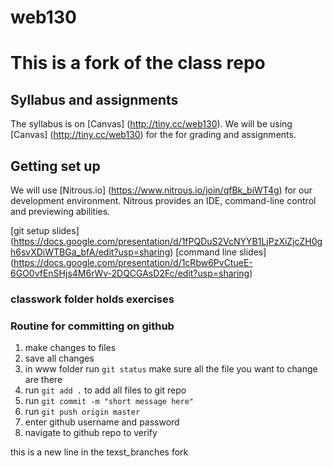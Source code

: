 web130
======

# This is a fork of the class repo

## Syllabus and assignments
The syllabus is on [Canvas] (http://tiny.cc/web130). We will be using [Canvas] (http://tiny.cc/web130) for the for grading and assignments.

## Getting set up
We will use [Nitrous.io] (https://www.nitrous.io/join/qfBk_biWT4g) for our development environment. Nitrous provides an IDE, command-line control and previewing abilities. 

[git setup slides] (https://docs.google.com/presentation/d/1fPQDuS2VcNYYB1LjPzXiZjcZH0gh6svXDiWTBGa_bfA/edit?usp=sharing)
[command line slides] (https://docs.google.com/presentation/d/1cRbw6PvCtueE-6GO0vfEnSHjs4M6rWv-2DQCGAsD2Fc/edit?usp=sharing)

### classwork folder holds exercises

### Routine for committing on github

1. make changes to files
2. save all changes
3. in www folder run `git status` make sure all the file you want to change are there
4. run `git add .` to add all files to git repo
5. run `git commit -m "short message here"`
6. run `git push origin master`
7. enter github username and password
8. navigate to github repo to verify 

this is a new line in the texst_branches fork

